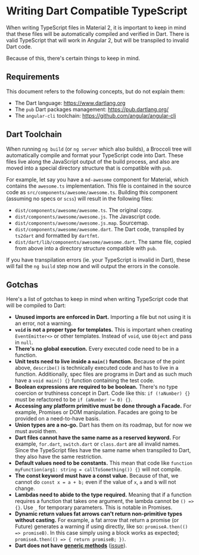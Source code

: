 # Writing Dart Compatible TypeScript

When writing TypeScript files in Material 2, it is important to keep in mind that these files will be automatically compiled and verified in Dart. There is valid TypeScript that will work in Angular 2, but will be transpiled to invalid Dart code.

Because of this, there's certain things to keep in mind.

## Requirements

This document refers to the following concepts, but do not explain them:

* The Dart language: https://www.dartlang.org
* The `pub` Dart packages management: https://pub.dartlang.org/
* The `angular-cli` toolchain: https://github.com/angular/angular-cli

## Dart Toolchain

When running `ng build` (or `ng server` which also builds), a Broccoli tree will automatically compile and format your TypeScript code into Dart.  These files live along the JavaScript output of the build process, and also are moved into a special directory structure that is compatible with `pub`.

For example, let say you have a `md-awesome` component for Material, which contains the `awesome.ts` implementation. This file is contained in the source code as `src/components/awesome/awesome.ts`. Building this component (assuming no specs or `scss`) will result in the following files:

* `dist/components/awesome/awesome.ts`. The original copy.
* `dist/components/awesome/awesome.js`. The Javascript code.
* `dist/components/awesome/awesome.js.map`. Sourcemap.
* `dist/components/awesome/awesome.dart`. The Dart code, transpiled by `ts2dart` and formatted by `dartfmt`.
* `dist/dart/lib/components/awesome/awesome.dart`. The same file, copied from above into a directory structure compatible with `pub`.

If you have transpilation errors (ie. your TypeScript is invalid in Dart), these will fail the `ng build` step now and will output the errors in the console.

## Gotchas

Here's a list of gotchas to keep in mind when writing TypeScript code that will be compiled to Dart:

* **Unused imports are enforced in Dart.** Importing a file but not using it is an error, not a warning.
* **`void` is not a proper type for templates.** This is important when creating `EventEmitter<>` or other templates. Instead of `void`, use `Object` and pass in `null`.
* **There's no global execution.** Every executed code need to be in a function.
* **Unit tests need to live inside a `main()` function.** Because of the point above, `describe()` is technically executed code and has to live in a function. Additionally, spec files are programs in Dart and as such much have a `void main() {}` function containing the test code.
* **Boolean expressions are required to be boolean.** There's no type coercion or truthiness concept in Dart. Code like this: `if (!aNumber) {}` must be refactored to be `if (aNumber != 0) {}`.
* **Accessing any platform primitive must be done through a Facade.** For example, Promises or DOM manipulation. Facades are going to be provided on a need-to-have basis.
* **Union types are a no-go.** Dart has them on its roadmap, but for now we must avoid them.
* **Dart files cannot have the same name as a reserved keyword.** For example, `for.dart`, `switch.dart` or `class.dart` are all invalid names. Since the TypeScript files have the same name when transpiled to Dart, they also have the same restriction.
* **Default values need to be constants.** This mean that code like `function myFunction(arg1: string = callToSomething()) {}` will not compile.
* **The const keyword must have a const value.** Because of that, we cannot do `const x = a + b;` even if the value of `x`, `a` and `b` will not change.
* **Lambdas need to abide to the type required.** Meaning that if a function requires a function that takes one argument, the lambda cannot be `() => {}`. Use `_` for temporary parameters. This is notable in Promises.
* **Dynamic return values fat arrows can't return non-primitive types without casting.** For example, a fat arrow that return a promise (or Future) generates a warning if using directly, like so: `promiseA.then(() => promiseB)`. In this case simply using a block works as expected; `promiseA.then(() => { return promiseB; })`.
* **Dart does not have [generic methods](http://www.typescriptlang.org/Handbook#generics)** ([issue](https://github.com/dart-lang/sdk/issues/254)).
